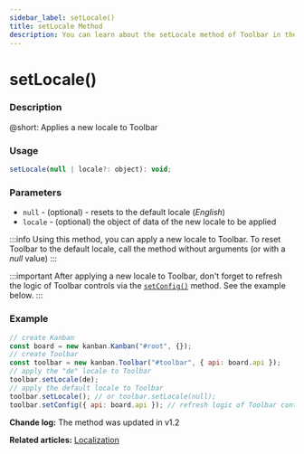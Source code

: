 ```yaml
---
sidebar_label: setLocale()
title: setLocale Method
description: You can learn about the setLocale method of Toolbar in the documentation of the DHTMLX JavaScript Kanban library. Browse developer guides and API reference, try out code examples and live demos, and download a free 30-day evaluation version of DHTMLX Kanban.
---
```


# setLocale()

### Description

@short: Applies a new locale to Toolbar

### Usage

~~~jsx {}
setLocale(null | locale?: object): void;
~~~

### Parameters

- `null` - (optional) - resets to the default locale (*English*)
- `locale` - (optional) the object of data of the new locale to be applied

:::info
Using this method, you can apply a new locale to Toolbar. To reset Toolbar to the default locale, call the method without arguments (or with a *null* value)
:::

:::important
After applying a new locale to Toolbar, don't forget to refresh the logic of Toolbar controls via the [`setConfig()`](api/methods/toolbar_setconfig_method.md) method. See the example below.
:::

### Example

~~~jsx {6,8-9}
// create Kanban
const board = new kanban.Kanban("#root", {});
// create Toolbar
const toolbar = new kanban.Toolbar("#toolbar", { api: board.api });
// apply the "de" locale to Toolbar
toolbar.setLocale(de);
// apply the default locale to Toolbar
toolbar.setLocale(); // or toolbar.setLocale(null);
toolbar.setConfig({ api: board.api }); // refresh logic of Toolbar controls (required after changing locales)
~~~

**Chande log:** The method was updated in v1.2

**Related articles:** [Localization](guides/localization.md)
